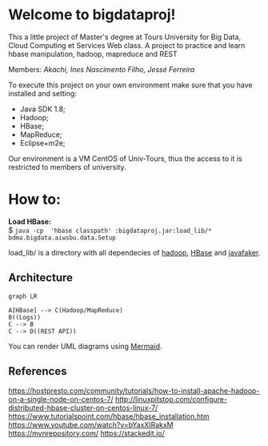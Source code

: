 # Welcome to bigdataproj!

This a little project of Master's degree at Tours University for Big Data, Cloud Computing et Services Web class. A project to practice and learn hbase manipulation, hadoop, mapreduce and REST

Members:
*Akachi, Ines
Nascimento Filho, Jessé Ferreira*

To execute this project on your own environment make sure that you have installed and setting:

 - Java SDK 1.8;
 - Hadoop;
 - HBase;
 - MapReduce;
 - Eclipse+m2e;

Our environment is a VM CentOS of Univ-Tours, thus the access to it is restricted to members of university. 


# How to:

**Load HBase:**  
$ `java -cp  'hbase classpath' :bigdataproj.jar:load_lib/* bdma.bigdata.aiwsbu.data.Setup`

load_lib/ is a directory with all dependecies of [hadoop](https://mvnrepository.com/artifact/org.apache.hadoop), [HBase](https://mvnrepository.com/search?q=HBase%20) and [javafaker](https://mvnrepository.com/artifact/com.github.javafaker/javafaker).

## Architecture

```mermaid
graph LR

A[HBase] --> C(Hadoop/MapReduce)
B((Logs)) 
C --> B
C --> D((REST API))
```

You can render UML diagrams using [Mermaid](https://mermaidjs.github.io/).

References
-
https://hostpresto.com/community/tutorials/how-to-install-apache-hadoop-on-a-single-node-on-centos-7/
http://linuxpitstop.com/configure-distributed-hbase-cluster-on-centos-linux-7/
https://www.tutorialspoint.com/hbase/hbase_installation.htm
https://www.youtube.com/watch?v=bYaxXIRakxM
https://mvnrepository.com/
https://stackedit.io/

